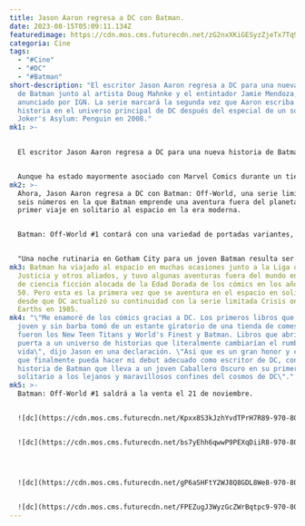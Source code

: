 ```yaml
---
title: Jason Aaron regresa a DC con Batman.
date: 2023-08-15T05:09:11.134Z
featuredimage: https://cdn.mos.cms.futurecdn.net/zG2nxXKiGESyzZjeTx7Tq9-970-80.jpg.webp
categoria: Cine
tags:
  - "#Cine"
  - "#DC"
  - "#Batman"
short-description: "El escritor Jason Aaron regresa a DC para una nueva historia
  de Batman junto al artista Doug Mahnke y el entintador Jamie Mendoza, según lo
  anunciado por IGN. La serie marcará la segunda vez que Aaron escriba una
  historia en el universo principal de DC después del especial de un solo número
  Joker's Asylum: Penguin en 2008."
mk1: >-
  

  El escritor Jason Aaron regresa a DC para una nueva historia de Batman junto al artista Doug Mahnke y el entintador Jamie Mendoza, según lo anunciado por IGN. La serie marcará la segunda vez que Aaron escriba una historia en el universo principal de DC después del especial de un solo número Joker's Asylum: Penguin en 2008.


  Aunque ha estado mayormente asociado con Marvel Comics durante un tiempo, incluyendo periodos extendidos en las franquicias de X-Men y Avengers, Aaron se dio a conocer en los cómics con su serie de creación propia de larga duración, Scalped, junto al artista RM Guera, publicada por el sello ya inactivo de DC, Vertigo. Scalped se publicó en 60 números desde 2007 hasta 2012.
mk2: >-
  Ahora, Jason Aaron regresa a DC con Batman: Off-World, una serie limitada de
  seis números en la que Batman emprende una aventura fuera del planeta, su
  primer viaje en solitario al espacio en la era moderna.


  Batman: Off-World #1 contará con una variedad de portadas variantes, todas mostradas en la galería a continuación:


  "Una noche rutinaria en Gotham City para un joven Batman resulta ser todo menos rutinaria cuando el luchador contra el crimen se enfrenta a un tipo de enemigo que nunca antes había enfrentado, ¡uno de más allá de las estrellas!" dice la descripción oficial de Batman: Off-World de DC. "Un universo lleno de posibles amenazas alienígenas lleva a Batman a tomar una decisión audaz: aventurarse solo en los confines más lejanos del cosmos por primera vez, ¡donde el Caballero Oscuro enfrentará la lucha de su vida!"
mk3: Batman ha viajado al espacio en muchas ocasiones junto a la Liga de la
  Justicia y otros aliados, y tuvo algunas aventuras fuera del mundo en los días
  de ciencia ficción alocada de la Edad Dorada de los cómics en los años 40 y
  50. Pero esta es la primera vez que se aventura en el espacio en solitario
  desde que DC actualizó su continuidad con la serie limitada Crisis on Infinite
  Earths en 1985.
mk4: "\"Me enamoré de los cómics gracias a DC. Los primeros libros que mi yo
  joven y sin barba tomó de un estante giratorio de una tienda de comestibles
  fueron los New Teen Titans y World's Finest y Batman. Libros que abrieron la
  puerta a un universo de historias que literalmente cambiarían el rumbo de mi
  vida\", dijo Jason en una declaración. \"Así que es un gran honor y emoción
  que finalmente pueda hacer mi debut adecuado como escritor de DC, con una
  historia de Batman que lleva a un joven Caballero Oscuro en su primer viaje en
  solitario a los lejanos y maravillosos confines del cosmos de DC\"."
mk5: >-
  Batman: Off-World #1 saldrá a la venta el 21 de noviembre.


  ![dc](https://cdn.mos.cms.futurecdn.net/Kpxx8S3kJzhYvdTPrH7R89-970-80.jpg.webp "dc")


  ![dc](https://cdn.mos.cms.futurecdn.net/bs7yEhh6qwwP9PEXqDiiR8-970-80.jpg.webp "dc")




  ![dc](https://cdn.mos.cms.futurecdn.net/gP6aSHFtY2WJ8Q8GDL8We8-970-80.jpg.webp "dc")


  ![dc](https://cdn.mos.cms.futurecdn.net/FPEZugJ3WyzGcZWrBqtpc9-970-80.jpg.webp "dc")
---
```

